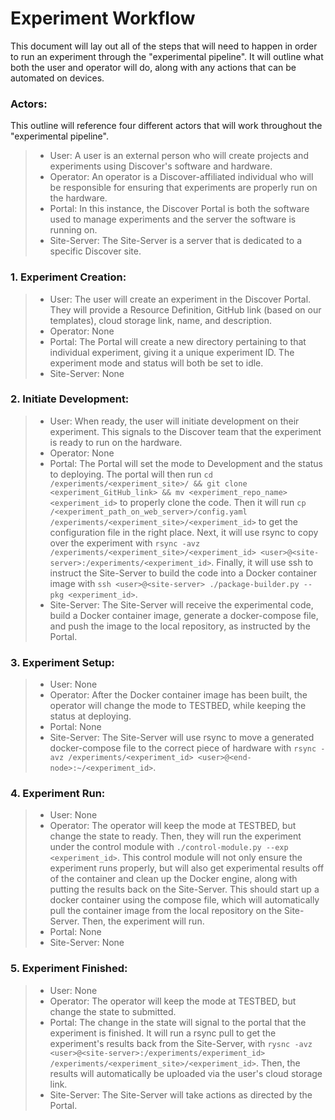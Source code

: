 # Experiment Workflow 

This document will lay out all of the steps that will need to happen in order to run an experiment through the "experimental pipeline".
It will outline what both the user and operator will do, along with any actions that can be automated on devices. 

### Actors:

This outline will reference four different actors that will work throughout the "experimental pipeline".

> * User: A user is an external person who will create projects and experiments using Discover's software and hardware.
> * Operator: An operator is a Discover-affiliated individual who will be responsible for ensuring that experiments are properly run on the hardware.
> * Portal: In this instance, the Discover Portal is both the software used to manage experiments and the server the software is running on.
> * Site-Server: The Site-Server is a server that is dedicated to a specific Discover site.

### 1. Experiment Creation:
> * User: The user will create an experiment in the Discover Portal. They will provide a Resource Definition, GitHub link (based on our templates), cloud storage link,
name, and description.
> * Operator: None
> * Portal: The Portal will create a new directory pertaining to that individual experiment, giving it a unique experiment ID.
The experiment mode and status will both be set to idle.
> * Site-Server: None

### 2. Initiate Development:
> * User: When ready, the user will initiate development on their experiment. This signals to the Discover team that the experiment is ready to run on the hardware.
> * Operator: None
> * Portal: The Portal will set the mode to Development and the status to deploying. The portal will then run `cd /experiments/<experiment_site>/ && git clone <experiment_GitHub_link> && mv <experiment_repo_name> <experiment_id>`
to properly clone the code. Then it will run `cp /<experiment_path_on_web_server>/config.yaml /experiments/<experiment_site>/<experiment_id>` to get the configuration file in the right place.
Next, it will use rsync to copy over the experiment with `rsync -avz /experiments/<experiment_site>/<experiment_id> <user>@<site-server>:/experiments/<experiment_id>`.
Finally, it will use ssh to instruct the Site-Server to build the code into a Docker container image with `ssh <user>@<site-server> ./package-builder.py --pkg <experiment_id>`.
> * Site-Server: The Site-Server will receive the experimental code, build a Docker container image, generate a docker-compose file, and push the image to the local repository, as instructed by the Portal.

### 3. Experiment Setup:
> * User: None
> * Operator: After the Docker container image has been built, the operator will change the mode to TESTBED, while keeping the status at deploying.
> * Portal: None
> * Site-Server: The Site-Server will use rsync to move a generated docker-compose file to the correct piece of hardware with `rsync -avz /experiments/<experiment_id> <user>@<end-node>:~/<experiment_id>`.

### 4. Experiment Run:
> * User: None
> * Operator: The operator will keep the mode at TESTBED, but change the state to ready. Then, they will run the experiment under the control module with `./control-module.py --exp <experiment_id>`. This control module will not only ensure the experiment runs properly, but will also get experimental results off of the container and clean up the Docker engine, along with putting the results back on the Site-Server.
This should start up a docker container using the compose file, which will automatically pull the container image from the local repository on the Site-Server. Then, the experiment will run.
> * Portal: None
> * Site-Server: None

### 5. Experiment Finished:
> * User: None
> * Operator: The operator will keep the mode at TESTBED, but change the state to submitted.
> * Portal: The change in the state will signal to the portal that the experiment is finished. It will run a rsync pull to get the experiment's results back from the Site-Server, with `rysnc -avz <user>@<site-server>:/experiments/experiment_id> /experiments/<experiment_site>/<experiment_id>`. Then, the results will automatically be uploaded via the user's cloud storage link.
> * Site-Server: The Site-Server will take actions as directed by the Portal.
